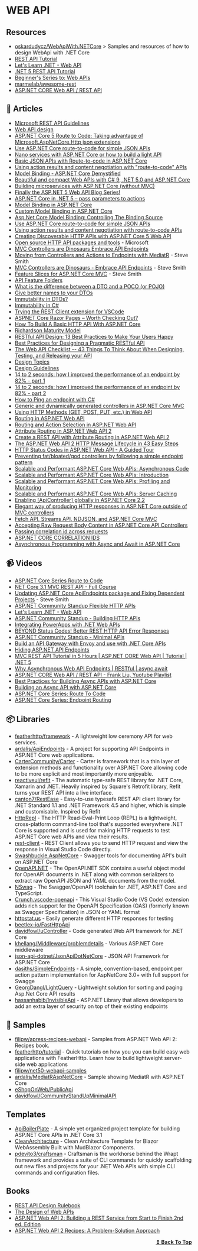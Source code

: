 # WEB API

## Resources

- [oskardudycz/WebApiWith.NETCore](https://github.com/oskardudycz/WebApiWith.NETCore) > Samples and resources of how to design WebApi with .NET Core
- [REST API Tutorial](https://restfulapi.net/)
- [Let's Learn .NET - Web API](https://docs.microsoft.com/en-us/users/cloudskillschallenge/collections/o1qrbroy21p7?WT.mc_id=cloudskillschallenge_aa657376-2198-4cc9-9bba-38da7c199620)
- [.NET 5 REST API Tutorial](https://www.youtube.com/playlist?list=PLeD0-5Hw0ZJ_GlY21kfzfQD-N17i8pdTS)
- [Beginner's Series to: Web APIs](https://channel9.msdn.com/Series/Beginners-Series-to-Web-APIs)
- [marmelab/awesome-rest](https://github.com/marmelab/awesome-rest)
- [ASP.NET CORE Web API / REST API](https://www.youtube.com/playlist?list=PLgRlicSxjeMMSCYjOe2t2-BLqVxInAMM1)

## 📝 Articles
- [Microsoft REST API Guidelines](https://github.com/microsoft/api-guidelines/blob/vNext/Guidelines.md)
- [Web API design](https://docs.microsoft.com/en-us/azure/architecture/best-practices/api-design)
- [ASP.NET Core 5 Route to Code: Taking advantage of Microsoft.AspNetCore.Http json extensions](https://anthonygiretti.com/2020/09/29/asp-net-core-5-route-to-code-taking-advantage-of-microsoft-aspnetcore-http-json-extensions/)
- [Use ASP.NET Core route-to-code for simple JSON APIs](https://www.daveabrock.com/2020/12/04/migrate-mvc-to-route-to-code/)
- [Nano services with ASP.NET Core or how to build a light API](https://anthonygiretti.com/2020/06/29/nano-services-with-asp-net-core-or-how%20-to-build-a-light-api/)
- [Basic JSON APIs with Route-to-code in ASP.NET Core](https://docs.microsoft.com/en-us/aspnet/core/web-api/route-to-code)
- [Using action results and content negotiation with "route-to-code" APIs](https://andrewlock.net/using-action-results-and-content-negotiation-with-route-to-code/)
- [Model Binding - ASP.NET Core Demystified](https://exceptionnotfound.net/asp-net-core-demystified-model-binding-in-mvc/)
- [Beautiful and compact Web APIs with C# 9, .NET 5.0 and ASP.NET Core](https://www.strathweb.com/2020/10/beautiful-and-compact-web-apis-with-c-9-net-5-0-and-asp-net-core/)
- [Building microservices with ASP.NET Core (without MVC)](https://www.strathweb.com/2017/01/building-microservices-with-asp-net-core-without-mvc/)
- [Finally the ASP.NET 5 Web API Blog Series!](https://chriswoodruff.com/finally-the-asp-net-5-web-api-blog-series/)
- [ASP.NET Core in .NET 5 – pass parameters to actions](https://www.michalbialecki.com/2020/05/07/asp-net-5-pass-parameters-to-actions/)
- [Model Binding in ASP.NET Core](https://docs.microsoft.com/en-us/aspnet/core/mvc/models/model-binding)
- [Custom Model Binding in ASP.NET Core](https://docs.microsoft.com/en-us/aspnet/core/mvc/advanced/custom-model-binding)
- [Asp.Net Core Model Binding: Controlling The Binding Source](https://hamidmosalla.com/2017/07/06/asp-net-core-model-binding-controlling-the-binding-source/)
- [Use ASP.NET Core route-to-code for simple JSON APIs](https://daveabrock.com/2020/12/04/migrate-mvc-to-route-to-code)
- [Using action results and content negotiation with route-to-code APIs](https://andrewlock.net/using-action-results-and-content-negotiation-with-route-to-code/)
- [Creating Discoverable HTTP APIs with ASP.NET Core 5 Web API](https://devblogs.microsoft.com/aspnet/creating-discoverable-http-apis-with-asp-net-core-5-web-api/?WT.mc_id=DOP-MVP-4025064&_lrsc=d4a12070-16f9-4d79-8171-918b6c254765&utm_campaign=elevate&utm_source=linkedin&utm_medium=social)
- [Open source HTTP API packages and tools](https://devblogs.microsoft.com/aspnet/open-source-http-api-packages-and-tools/) - Microsoft
- [MVC Controllers are Dinosaurs Embrace API Endpoints](https://ardalis.com/mvc-controllers-are-dinosaurs-embrace-api-endpoints/)
- [Moving from Controllers and Actions to Endpoints with MediatR](https://ardalis.com/moving-from-controllers-and-actions-to-endpoints-with-mediatr/) - Steve Smith
- [MVC Controllers are Dinosaurs - Embrace API Endpoints](https://ardalis.com/mvc-controllers-are-dinosaurs-embrace-api-endpoints/) - Steve Smith
- [Feature Slices for ASP.NET Core MVC](https://docs.microsoft.com/en-us/archive/msdn-magazine/2016/september/asp-net-core-feature-slices-for-asp-net-core-mvc) - Steve Smith
- [API Feature Folders](https://ardalis.com/api-feature-folders)
- [What is the difference between a DTO and a POCO (or POJO)](https://ardalis.com/dto-or-poco/?_lrsc=9fbcec7f-f420-4949-8e56-46bc78620801)
- [Give better names to your DTOs](https://cassiomolin.com/2016/02/11/give-better-names-to-your-dtos/)
- [Immutability in DTOs?](https://jimmybogard.com/immutability-in-dtos/)
- [Immutability in C#](https://www.codemag.com/Article/1905041/Immutability-in-C)
- [Trying the REST Client extension for VSCode](https://asp.net-hacker.rocks/2021/03/01/rest-client-vscode.html)
- [ASPNET Core Razor Pages – Worth Checking Out?](https://ardalis.com/aspnet-core-razor-pages-–-worth-checking-out/)
- [How To Build A Basic HTTP API With ASP.NET Core](https://khalidabuhakmeh.com/how-to-build-a-basic-http-api-with-aspnet-core)
- [Richardson Maturity Model](https://martinfowler.com/articles/richardsonMaturityModel.html)
- [RESTful API Design: 13 Best Practices to Make Your Users Happy](https://florimond.dev/blog/articles/2018/08/restful-api-design-13-best-practices-to-make-your-users-happy/)
- [Best Practices for Designing a Pragmatic RESTful API](https://www.vinaysahni.com/best-practices-for-a-pragmatic-restful-api)
- [The Web API Checklist -- 43 Things To Think About When Designing, Testing, and Releasing your API](https://mathieu.fenniak.net/the-api-checklist/)
- [Design Topics](http://apistylebook.com/design/topics/)
- [Design Guidelines](http://apistylebook.com/design/guidelines/)
- [14 to 2 seconds: how I improved the performance of an endpoint by 82% - part 1](https://www.code4it.dev/blog/improving-application-performance-part1)
- [14 to 2 seconds: how I improved the performance of an endpoint by 82% - part 2](https://www.code4it.dev/blog/improving-application-performance-part2)
- [How to Ping an endpoint with C#](https://www.code4it.dev/blog/ping-endpoint-csharp)
- [Generic and dynamically generated controllers in ASP.NET Core MVC](https://www.strathweb.com/2018/04/generic-and-dynamically-generated-controllers-in-asp-net-core-mvc/)
- [Using HTTP Methods (GET, POST, PUT, etc.) in Web API](https://exceptionnotfound.net/using-http-methods-correctly-in-asp-net-web-api/)
- [Routing in ASP.NET Web API](https://docs.microsoft.com/en-us/aspnet/web-api/overview/web-api-routing-and-actions/routing-in-aspnet-web-api)
- [Routing and Action Selection in ASP.NET Web API](https://docs.microsoft.com/en-us/aspnet/web-api/overview/web-api-routing-and-actions/routing-and-action-selection)
- [Attribute Routing in ASP.NET Web API 2](https://docs.microsoft.com/en-us/aspnet/web-api/overview/web-api-routing-and-actions/attribute-routing-in-web-api-2)
- [Create a REST API with Attribute Routing in ASP.NET Web API 2](https://docs.microsoft.com/en-us/aspnet/web-api/overview/web-api-routing-and-actions/create-a-rest-api-with-attribute-routing)
- [The ASP.NET Web API 2 HTTP Message Lifecycle in 43 Easy Steps](https://exceptionnotfound.net/the-asp-net-web-api-2-http-message-lifecycle-in-43-easy-steps-2/)
- [HTTP Status Codes in ASP.NET Web API - A Guided Tour](https://exceptionnotfound.net/http-status-codes-in-asp-net-web-api-a-guided-tour/)
- [Preventing fat/bloated/god controllers by following a simple endpoint pattern](https://dasith.me/2020/03/21/simple-endpoints/)
- [Scalable and Performant ASP.NET Core Web APIs: Asynchronous Code](https://www.carlrippon.com/scalable-and-performant-asp-net-core-web-apis-asynchronous-operations/)
- [Scalable and Performant ASP.NET Core Web APIs: Introduction](https://www.carlrippon.com/scalable-and-performant-asp-net-core-web-apis-introduction/)
- [Scalable and Performant ASP.NET Core Web APIs: Profiling and Monitoring](https://www.carlrippon.com/scalable-and-performant-asp-net-core-web-apis-profiling-and-monitoring/)
- [Scalable and Performant ASP.NET Core Web APIs: Server Caching](https://www.carlrippon.com/scalable-and-performant-asp-net-core-web-apis-server-caching/)
- [Enabling [ApiController] globally in ASP.NET Core 2.2](https://www.strathweb.com/2019/01/enabling-apicontroller-globally-in-asp-net-core-2-2/)
- [Elegant way of producing HTTP responses in ASP.NET Core outside of MVC controllers](https://www.strathweb.com/2019/03/elegant-way-of-producing-http-responses-in-asp-net-core-outside-of-mvc-controllers/)
- [Fetch API, Streams API, NDJSON, and ASP.NET Core MVC](https://www.tpeczek.com/2019/04/fetch-api-streams-api-ndjson-and-aspnet.html)
- [Accepting Raw Request Body Content in ASP.NET Core API Controllers](https://weblog.west-wind.com/posts/2017/Sep/14/Accepting-Raw-Request-Body-Content-in-ASPNET-Core-API-Controllers)
- [Passing correlation id across requests](https://ankitvijay.net/2020/11/24/passing-correlation-id-across-requests/)
- [ASP.NET CORE CORRELATION IDS](https://www.stevejgordon.co.uk/asp-net-core-correlation-ids)
- [Asynchronous Programming with Async and Await in ASP.NET Core](https://code-maze.com/asynchronous-programming-with-async-and-await-in-asp-net-core/)
## 📹 Videos

- [ASP.NET Core Series Route to Code](https://channel9.msdn.com/Shows/On-NET/ASPNET-Core-Series-Route-to-Code)
- [NET Core 3.1 MVC REST API - Full Course](https://www.youtube.com/watch?v=fmvcAzHpsk8)
- [Updating ASP.NET Core ApiEndpoints package and Fixing Dependent Projects](http://w7.mul.ir/yo%7cut%7cub%7ce.%7cco%7cm/watch?v=BycGGcrYok4) - Steve Smith
- [ASP.NET Community Standup Flexible HTTP APIs](https://www.youtube.com/watch?v=xoYkk5jk8d0)
- [Let's Learn .NET - Web API](https://www.youtube.com/watch?v=BEJI2fy8MpA)
- [ASP.NET Community Standup - Building HTTP APIs](https://www.youtube.com/watch?v=Mpf0fCO6NrU)
- [Integrating PowerApps with .NET Web APIs](https://channel9.msdn.com/Shows/On-NET/Integrating-PowerApps-with-NET-Web-APIs)
- [BEYOND Status Codes! Better REST HTTP API Error Responses](https://www.youtube.com/watch?v=MfTLob6teJE)
- [ASP.NET Community Standup - Minimal APIs](https://www.youtube.com/watch?v=enAskgcF0c0)
- [Build an API Gateway with Envoy and use with .NET Core APIs](https://www.youtube.com/watch?v=UsoH5cqE1OA)
- [Hiding ASP.NET API Endpoints](https://www.youtube.com/watch?v=qRiXEjbabH4)
- [MVC REST API Tutorial in 5 Hours | ASP.NET CORE Web API | Tutorial | .NET 5](https://www.youtube.com/watch?v=HVZMTkhonZk&list=PLgRlicSxjeMMSCYjOe2t2-BLqVxInAMM1&index=1)
- [Why Asynchronous Web API Endpoints | RESTful | async await](https://www.youtube.com/watch?v=TnfCu7Osy-Q)
- [ASP.NET CORE Web API / REST API - Frank Liu, Yuotube Playlist](https://www.youtube.com/playlist?list=PLgRlicSxjeMMSCYjOe2t2-BLqVxInAMM1)
- [Best Practices for Building Async APIs with ASP.NET Core](https://www.youtube.com/watch?v=_T3kvAxAPpQ)
- [Building an Async API with ASP.NET Core](https://www.pluralsight.com/courses/building-async-api-aspdotnet-core)
- [ASP.NET Core Series: Route To Code](https://www.youtube.com/watch?v=j-33Uz32hG0)
- [ASP.NET Core Series: Endpoint Routing](https://www.youtube.com/watch?v=fSSPEM3e7yY)
## 📦 Libraries

- [featherhttp/framework](https://github.com/featherhttp/framework) - A lightweight low ceremony API for web services.
- [ardalis/ApiEndpoints](https://github.com/ardalis/ApiEndpoints) - A project for supporting API Endpoints in ASP.NET Core web applications.
- [CarterCommunity/Carter](https://github.com/CarterCommunity/Carter) - Carter is framework that is a thin layer of extension methods and functionality over ASP.NET Core allowing code to be more explicit and most importantly more enjoyable.
- [reactiveui/refit](https://github.com/reactiveui/refit) - The automatic type-safe REST library for .NET Core, Xamarin and .NET. Heavily inspired by Square's Retrofit library, Refit turns your REST API into a live interface.
- [canton7/RestEase](https://github.com/canton7/RestEase) - Easy-to-use typesafe REST API client library for .NET Standard 1.1 and .NET Framework 4.5 and higher, which is simple and customisable. Inspired by Refit
- [HttpRepl](https://github.com/dotnet/HttpRepl) - The HTTP Read-Eval-Print Loop (REPL) is a lightweight, cross-platform command-line tool that's supported everywhere .NET Core is supported and is used for making HTTP requests to test ASP.NET Core web APIs and view their results.
- [rest-client](https://marketplace.visualstudio.com/items?itemName=humao.rest-client) - REST Client allows you to send HTTP request and view the response in Visual Studio Code directly.
- [Swashbuckle.AspNetCore](https://github.com/domaindrivendev/Swashbuckle.AspNetCore) - Swagger tools for documenting API's built on ASP.NET Core
- [OpenAPI.NET](https://github.com/microsoft/OpenAPI.NET) - The OpenAPI.NET SDK contains a useful object model for OpenAPI documents in .NET along with common serializers to extract raw OpenAPI JSON and YAML documents from the model.
- [NSwag](https://github.com/RicoSuter/NSwag) - The Swagger/OpenAPI toolchain for .NET, ASP.NET Core and TypeScript.
- [Crunch.vscode-openapi](https://marketplace.visualstudio.com/items?itemName=42Crunch.vscode-openapi) - This Visual Studio Code (VS Code) extension adds rich support for the OpenAPI Specification (OAS) (formerly known as Swagger Specification) in JSON or YAML format
- [httpstat.us](https://github.com/Readify/httpstatus) - Easily generate different HTTP responses for testing
- [beetlex-io/FastHttpApi](https://github.com/beetlex-io/FastHttpApi)
- [davidfowl/uController](https://github.com/davidfowl/uController) - Code generated Web API framework for .NET Core
- [khellang/Middleware/problemdetails](https://github.com/khellang/Middleware#problemdetails-) - Various ASP.NET Core middleware
- [json-api-dotnet/JsonApiDotNetCore](https://github.com/json-api-dotnet/JsonApiDotNetCore) - JSON:API Framework for ASP.NET Core
- [dasiths/SimpleEndpoints](https://github.com/dasiths/SimpleEndpoints) - A simple, convention-based, endpoint per action pattern implementation for AspNetCore 3.0+ with full support for Swagge
- [GeorgDangl/LightQuery](https://github.com/GeorgDangl/LightQuery) - Lightweight solution for sorting and paging Asp.Net Core API results
- [hassanhabib/InvisibleApi](https://github.com/hassanhabib/InvisibleApi) - ASP.NET Library that allows developers to add an extra layer of security on top of their existing endpoints
## 🔖 Samples

- [filipw/apress-recipes-webapi](https://github.com/filipw/apress-recipes-webapi) - Samples from ASP.NET Web API 2: Recipes book.
- [featherhttp/tutorial](https://github.com/featherhttp/tutorial) - Quick tutorials on how you you can build easy web applications with FeatherHttp. Learn how to build lightweight server-side web applications
- [filipw/net50-webapi-samples](https://github.com/filipw/net50-webapi-samples)
- [ardalis/MediatRAspNetCore](https://github.com/ardalis/MediatRAspNetCore) - Sample showing MediatR with ASP.NET Core
- [eShopOnWeb/PublicApi](https://github.com/dotnet-architecture/eShopOnWeb/tree/master/src/PublicApi)
- [davidfowl/CommunityStandUpMinimalAPI](https://github.com/davidfowl/CommunityStandUpMinimalAPI)
## Templates

- [ApiBoilerPlate](https://github.com/proudmonkey/ApiBoilerPlate) - A simple yet organized project template for building ASP.NET Core APIs in .NET Core 3.1
- [CleanArchitecture](https://github.com/blazorhero/CleanArchitecture) - Clean Architecture Template for Blazor WebAssembly Built with MudBlazor Components.
- [pdevito3/craftsman](https://github.com/pdevito3/craftsman) - Craftsman is the workhorse behind the Wrapt framework and provides a suite of CLI commands for quickly scaffolding out new files and projects for your .NET Web APIs with simple CLI commands and configuration files.

## Books

- [REST API Design Rulebook](http://shop.oreilly.com/product/0636920021575.do)
- [The Design of Web APIs](https://www.manning.com/books/the-design-of-web-apis)
- [ASP.NET Web API 2: Building a REST Service from Start to Finish 2nd ed. Edition](https://www.amazon.com/gp/product/1484201108/ref=as_li_qf_sp_asin_il_tl)
- [ASP.NET Web API 2 Recipes: A Problem-Solution Approach](https://www.amazon.com/ASP-NET-Web-API-Recipes-Problem-Solution-ebook/dp/B01J9LN3DQ/ref=sr_1_15)
<div align="right">
  <b><a href="#contents">↥ Back To Top</a></b>
</div>

